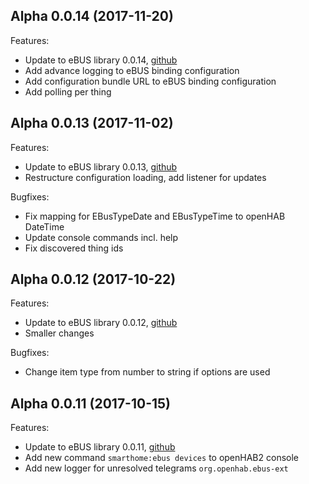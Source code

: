 ## Alpha 0.0.14 (2017-11-20)

Features:

  - Update to eBUS library 0.0.14, [github](https://github.com/csowada/ebus/tree/0.0.14)
  - Add advance logging to eBUS binding configuration
  - Add configuration bundle URL to eBUS binding configuration
  - Add polling per thing
  
## Alpha 0.0.13 (2017-11-02)

Features:

  - Update to eBUS library 0.0.13, [github](https://github.com/csowada/ebus/tree/0.0.13)
  - Restructure configuration loading, add listener for updates
  
Bugfixes:

  - Fix mapping for EBusTypeDate and EBusTypeTime to openHAB DateTime
  - Update console commands incl. help
  - Fix discovered thing ids
 
## Alpha 0.0.12 (2017-10-22)

Features:

  - Update to eBUS library 0.0.12, [github](https://github.com/csowada/ebus/tree/0.0.12)
  - Smaller changes
  
Bugfixes:

  - Change item type from number to string if options are used
  
## Alpha 0.0.11 (2017-10-15)

Features:

  - Update to eBUS library 0.0.11, [github](https://github.com/csowada/ebus/tree/0.0.11)
  - Add new command ``smarthome:ebus devices`` to openHAB2 console
  - Add new logger for unresolved telegrams ``org.openhab.ebus-ext``